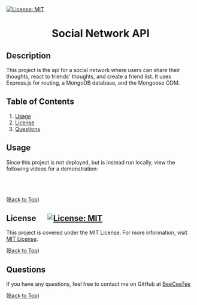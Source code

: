 [![License: MIT](https://img.shields.io/badge/License-MIT-yellow.svg)](https://opensource.org/licenses/MIT)

  # <p align="center">Social Network API

  ## Description  
This project is the api for a social network where users can share their thoughts, react to friends’ thoughts, and create a friend list. It uses Express.js for routing, a MongoDB database, and the Mongoose ODM.

  ## Table of Contents
  1. [Usage](#usage)
  1. [License](#license)
  1. [Questions](#questions)
     
  ## Usage
  Since this project is not deployed, but is instead run locally, view the following videos for a demonstration:
   <br/><br/>



   <br/><br/>
([Back to Top](#table-of-contents))
     
  ## License &nbsp;&nbsp;&nbsp;&nbsp;&nbsp;[![License: MIT](https://img.shields.io/badge/License-MIT-yellow.svg)](https://opensource.org/licenses/MIT)
  This project is covered under the MIT License. For more information, visit [MIT License](https://opensource.org/licenses/MIT).
     
  ([Back to Top](#table-of-contents))
     
  ## Questions
  If you have any questions, feel free to contact me on GitHub at [BeeCeeTee](https://www.github.com/BeeCeeTee)
     
  ([Back to Top](#table-of-contents))
